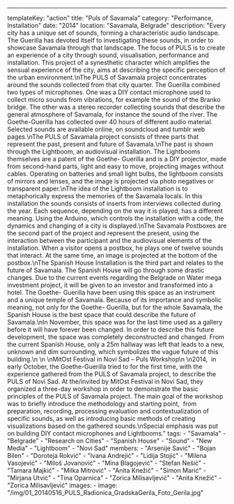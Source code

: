 ---
  templateKey: "action"
  title: "Puls of Savamala"
  category: "Performance, Installation"
  date: "2014"
  location: "Savamala, Belgrade"
  description: "Every city has a unique set of sounds, forming a characteristic audio landscape. The Guerilla has devoted itself to investigating these sounds, in order to showcase Savamala through that landscape. The focus of PULS is to create an experience of a city through sound, visualisation, performance and installation. This project of a synesthetic character which amplifies the sensual experience of the city, aims at describing the specific perception of the urban environment.\nThe PULS of Savamala project concentrates around the sounds collected from that city quarter. The Guerilla combined two types of microphones. One was a DIY contact microphone used to collect micro sounds from vibrations, for example the sound of the Branko bridge. The other was a stereo recorder collecting sounds that describe the general atmosphere of Savamala, for instance the sound of the river. The Goethe-Guerilla has collected over 40 hours of different audio material. Selected sounds are available online, on soundcloud and tumblr web pages.\nThe PULS of Savamala project consists of three parts that represent the past, present and future of Savamala.\nThe past is shown through the Lightboom, an audiovisual installation. The Lightbooms themselves are a patent of the Goethe- Guerilla and is a DIY projector, made from second-hand parts, light and easy to move, projecting images without cables. Operating on batteries and small light bulbs, the lightboom consists of mirrors and lenses, and the image is projected via photo negatives or transparent paper.\nThe idea of the Lightboom installation is to metaphorically express the memories of the Savamala locals. In this installation the sounds consists of inserts from interviews collected during the year. Each sequence, depending on the way it is played, has a different meaning. Using the Arduino, which controls the installation with a code, the dynamics and changing of a city is displayed.\nThe Savamala Postboxes are the second part of the project and represent the present, using the interaction between the participant and the audiovisual elements of the installation. When a visitor opens a postbox, he plays one of twelve sounds that interact. At the same time, an image is projected at the bottom of the postbox.\nThe Spanish House Installation is the third part and relates to the future of Savamala. The Spanish House will go through some drastic changes. Due to the current events regarding the Belgrade on Water mega investment project, it will be given to an investor and transformed into a hotel. The Goethe- Guerilla have been using this space as an instrument and a unique temple of Savamala. Because of its importance and symbolic meaning, not only for the Goethe- Guerilla, but for the whole Savamala, the Spanish House is the best space that could describe the future of Savamala.\nIn November, this space was for the last time used as a gallery before it will have forever been changed. In order to describe this future development, the space was completely deconstructed and changed. From the current Spanish House, only a 25m hallway was left that leads to a new, unknown and dim surrounding, which symbolizes the vague future of this building.\n \n \nMitOst Festival in Novi Sad – Puls Workshop\n \n2014,  in early October, the Goethe-Guerilla tried to for the first time, with the experience gathered from the PULS of Savamala project, to describe the PULS of Novi Sad. At the/invited by MitOst Festival in Novi Sad, they organized a three-day workshop in order to demonstrate the basic principles of the PULS of Savamala project. The main goal of the workshop was to briefly introduce the methodology and starting point,  from preparation, recording, processing evaluation and contextualization of specific sounds, as well as introducing basic methods of creating visualizations based on the gathered sounds.\nSpecial emphasis was put on building DIY contact microphones and Lightbooms."
  tags: 
    - "Savamala"
    - "Belgrade"
    - "Research on Cities"
    - "Spanish House"
    - "Sound"
    - "New Media"
    - "Lightboom"
    - "Novi Sad"
  members: 
    - "Arsenije Savić"
    - "Bojan Bilen"
    - "Doroteja Rokvić"
    - "Ivana Andrejić"
    - "Lidija Stojić"
    - "Milena Vasojević"
    - "Miloš Jovanović"
    - "Mina Blagojević"
    - "Stefan Nešić"
    - "Tamara Majkić"
    - "Milka Mitrović"
    - "Anita Knežić"
    - "Simon Marić"
    - "Mirjana Utvić"
    - "Tina Oparnica"
    - "Zorica Milisavljević"
    - "Anita Knežić"
    - "Zorica Milisavljević"
  images: 
    - 
      image: "/img/01_20140516_PULS_Radionica_GradskaGerila_Foto_Gerila.jpg"
